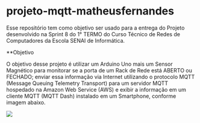 # projeto-mqtt-matheusfernandes
Esse repositório tem como objetivo ser usado para a entrega do Projeto desenvolvido na Sprint 8 do 1° TERMO do Curso Técnico de Redes de  Computadores da Escola SENAI de Informática. 


**Objetivo

O objetivo desse projeto é utilizar um Arduino Uno mais um Sensor Magnético para monitorar se a porta de um Rack de Rede está ABERTO ou FECHADO; enviar essa informação via Internet utilizando o protocolo MQTT (Message Queuing Telemetry Transport) para um servidor MQTT hospedado na Amazon Web Service (AWS) e exibir a informação em um cliente MQTT (MQTT Dash) instalado em um Smartphone, conforme imagem abaixo.

![](https://camo.githubusercontent.com/7beef2d4780d87a603d7de49b2da0467c8537dff96575b628a04bd4010ebb1cc/68747470733a2f2f692e696d6775722e636f6d2f4d576870586b562e706e67)
